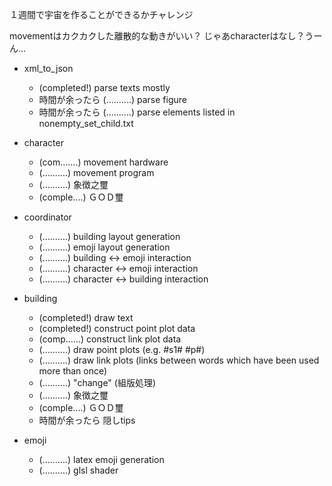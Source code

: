 １週間で宇宙を作ることができるかチャレンジ

movementはカクカクした離散的な動きがいい？
じゃあcharacterはなし？うーん...

- xml_to_json
  - (completed!) parse texts mostly
  - 時間が余ったら (..........) parse figure
  - 時間が余ったら (..........) parse elements listed in nonempty_set_child.txt

- character
  - (com.......) movement hardware
  - (..........) movement program
  - (..........) 象徴之璽
  - (comple....) ＧＯＤ璽

- coordinator
  - (..........) building layout generation
  - (..........) emoji layout generation
  - (..........) building <-> emoji interaction
  - (..........) character <-> emoji interaction
  - (..........) character <-> building interaction

- building
  - (completed!) draw text
  - (completed!) construct point plot data
  - (comp......) construct link plot data
  - (..........) draw point plots (e.g. #s1# #p#)
  - (..........) draw link plots (links between words which have been used more than once)
  - (..........) "change" (組版処理)
  - (..........) 象徴之璽
  - (comple....) ＧＯＤ璽
  - 時間が余ったら 隠しtips

- emoji
  - (..........) latex emoji generation
  - (..........) glsl shader